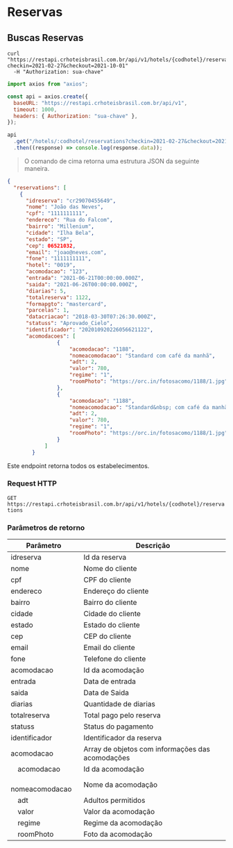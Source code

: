 # Reservas

## Buscas Reservas

```shell
curl "https://restapi.crhoteisbrasil.com.br/api/v1/hotels/{codhotel}/reservations?checkin=2021-02-27&checkout=2021-10-01"
  -H "Authorization: sua-chave"
```

```javascript
import axios from "axios";

const api = axios.create({
  baseURL: "https://restapi.crhoteisbrasil.com.br/api/v1",
  timeout: 1000,
  headers: { Authorization: "sua-chave" },
});

api
  .get("/hotels/:codhotel/reservations?checkin=2021-02-27&checkout=2021-10-01")
  .then((response) => console.log(response.data));
```

> O comando de cima retorna uma estrutura JSON da seguinte maneira.

```json
{
  "reservations": [
    {
      "idreserva": "cr29070455649",
      "nome": "João das Neves",
      "cpf": "1111111111",
      "endereco": "Rua do Falcom",
      "bairro": "Millenium",
      "cidade": "Ilha Bela",
      "estado": "SP",
      "cep": 06521032,
      "email": "joao@neves.com",
      "fone": "1111111111",
      "hotel": "0019",
      "acomodacao": "123",
      "entrada": "2021-06-21T00:00:00.000Z",
      "saida": "2021-06-26T00:00:00.000Z",
      "diarias": 5,
      "totalreserva": 1122,
      "formapgto": "mastercard",
      "parcelas": 1,
      "datacriacao": "2018-03-30T07:26:30.000Z",
      "statuss": "Aprovado_Cielo",
      "identificador": "202010920226056621122",
      "acomodacoes": [
                {
                    "acomodacao": "1188",
                    "nomeacomodacao": "Standard com café da manhã",
                    "adt": 2,
                    "valor": 780,
                    "regime": "1",
                    "roomPhoto": "https://orc.in/fotosacomo/1188/1.jpg"
                },
                {
                    "acomodacao": "1188",
                    "nomeacomodacao": "Standard&nbsp; com café da manhã",
                    "adt": 2,
                    "valor": 780,
                    "regime": "1",
                    "roomPhoto": "https://orc.in/fotosacomo/1188/1.jpg"
                }
            ]
        }
```

Este endpoint retorna todos os estabelecimentos.

### Request HTTP

`GET https://restapi.crhoteisbrasil.com.br/api/v1/hotels/{codhotel}/reservations`

### Parâmetros de retorno

| Parâmetro     | Descrição                |
| ------------- | ------------------------ |
| idreserva     | Id da reserva            |
| nome          | Nome do cliente          |
| cpf           | CPF do cliente           |
| endereco      | Endereço do cliente      |
| bairro        | Bairro do cliente        |
| cidade        | Cidade do cliente        |
| estado        | Estado do cliente        |
| cep           | CEP do cliente           |
| email         | Email do cliente         |
| fone          | Telefone do cliente      |
| acomodacao    | Id da acomodação         |
| entrada       | Data de entrada          |
| saida         | Data de Saida            |
| diarias       | Quantidade de diarias    |
| totalreserva  | Total pago pelo reserva  |
| statuss       | Status do pagamento      |
| identificador | Identificador da reserva |
| acomodacao    | Array de objetos com informações das acomodações |
| &emsp;acomodacao     | Id da acomodação     |
| &emsp;nomeacomodacao | Nome da acomodação   |
| &emsp;adt            | Adultos permitidos   |
| &emsp;valor          | Valor da acomodação  |
| &emsp;regime         | Regime da acomodação |
| &emsp;roomPhoto      | Foto da acomodação   |
